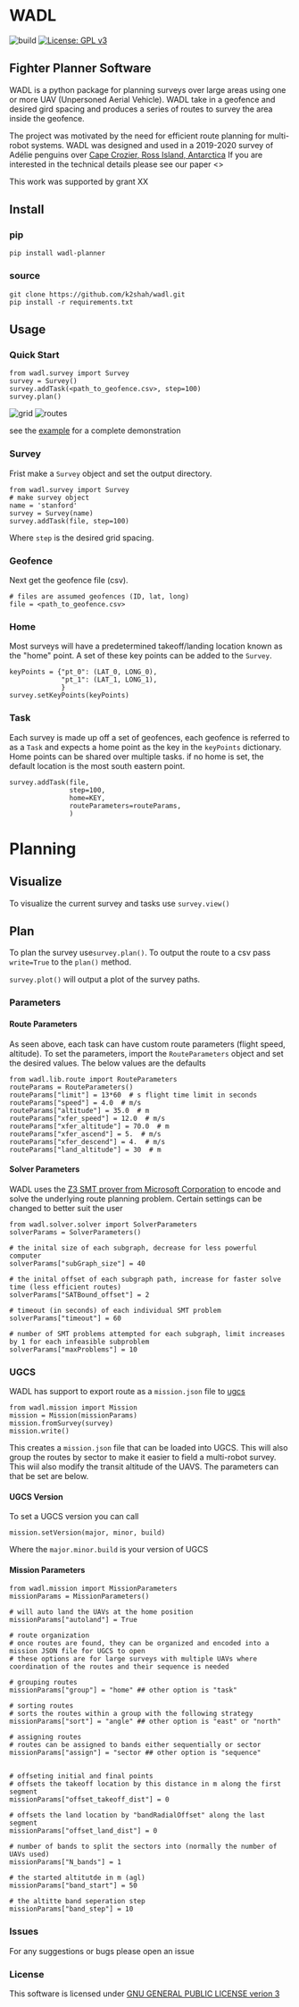# WADL
![build](https://github.com/k2shah/wadl/workflows/build/badge.svg)
[![License: GPL v3](https://img.shields.io/badge/License-GPLv3-blue.svg)](https://www.gnu.org/licenses/gpl-3.0)

## Fighter Planner Software

WADL is a python package for planning surveys over large areas using one or more UAV (Unpersoned Aerial Vehicle). WADL take in a geofence and desired gird spacing and produces a series of routes to survey the area inside the geofence. 

The project was motivated by the need for efficient route planning for multi-robot systems. WADL was designed and used in a 2019-2020 survey of 
Adélie penguins over [Cape Crozier, Ross Island, Antarctica](https://goo.gl/maps/wrMTuMq5kyNxZafx8) If you are interested in the technical details please see our paper <> 

This work was supported by grant XX

## Install
### pip
```
pip install wadl-planner
```
### source
```
git clone https://github.com/k2shah/wadl.git
pip install -r requirements.txt
```

## Usage
### Quick Start
```
from wadl.survey import Survey
survey = Survey()
survey.addTask(<path_to_geofence.csv>, step=100)
survey.plan()
```
![grid](example/stanford/grid.png "Coverage Grid") ![routes](example/stanford/routes.png "Planned Routes")

see the [example](example/stanford.py) for a complete demonstration 

### Survey
Frist make a `Survey` object and set the output directory.

```
from wadl.survey import Survey
# make survey object
name = 'stanford'
survey = Survey(name)
survey.addTask(file, step=100)
```
Where `step` is the desired grid spacing. 

### Geofence
Next get the geofence file (csv). 
```
# files are assumed geofences (ID, lat, long)
file = <path_to_geofence.csv>
```

### Home 
Most surveys will have a predetermined takeoff/landing location known as the "home" point. A set of these key points can be added to the `Survey`. 
```
keyPoints = {"pt_0": (LAT_0, LONG_0),
             "pt_1": (LAT_1, LONG_1),
             }
survey.setKeyPoints(keyPoints)
```
### Task
Each survey is made up off a set of geofences, each geofence is referred to as a `Task` and expects a home point as the key in the `keyPoints` dictionary. Home points can be shared over multiple tasks. if no home is set, the default location is the most south eastern point. 
```
survey.addTask(file,
               step=100,
               home=KEY,
               routeParameters=routeParams,
               )
```


# Planning 
## Visualize
To visualize the current survey and tasks use
`survey.view()`

## Plan
To plan the survey use`survey.plan()`. To output the route to a csv pass `write=True` to the `plan()` method.

`survey.plot()` will output a plot of the survey paths.  


### Parameters
#### Route Parameters
As seen above, each task can have custom route parameters (flight speed, altitude). To set the parameters, import the `RouteParameters` object and set the desired values. The below values are the defaults
```
from wadl.lib.route import RouteParameters
routeParams = RouteParameters()
routeParams["limit"] = 13*60  # s flight time limit in seconds
routeParams["speed"] = 4.0  # m/s
routeParams["altitude"] = 35.0  # m
routeParams["xfer_speed"] = 12.0  # m/s
routeParams["xfer_altitude"] = 70.0  # m
routeParams["xfer_ascend"] = 5.  # m/s
routeParams["xfer_descend"] = 4.  # m/s
routeParams["land_altitude"] = 30  # m
```
#### Solver Parameters
WADL uses the [Z3 SMT prover from Microsoft Corporation](https://en.wikipedia.org/wiki/Z3_Theorem_Prover) to encode and solve the underlying route planning problem. Certain settings can be changed to better suit the user
```
from wadl.solver.solver import SolverParameters
solverParams = SolverParameters()

# the inital size of each subgraph, decrease for less powerful computer 
solverParams["subGraph_size"] = 40

# the inital offset of each subgraph path, increase for faster solve time (less efficient routes)
solverParams["SATBound_offset"] = 2

# timeout (in seconds) of each individual SMT problem 
solverParams["timeout"] = 60

# number of SMT problems attempted for each subgraph, limit increases by 1 for each infeasible subproblem
solverParams["maxProblems"] = 10
 ```
 


### UGCS
WADL has support to export route as a `mission.json` file to [ugcs](https://www.ugcs.com/)
```
from wadl.mission import Mission
mission = Mission(missionParams)
mission.fromSurvey(survey)
mission.write()
```
This creates a `mission.json` file that can be loaded into UGCS. This will also group the routes by sector to make it easier to field a multi-robot survey. This wiil also modify the transit altitude of the UAVS. The parameters can that be set are below. 

#### UGCS Version 
To set a UGCS version you can call
```
mission.setVersion(major, minor, build)
```
Where the ``major.minor.build`` is your version of UGCS

#### Mission Parameters

```
from wadl.mission import MissionParameters
missionParams = MissionParameters()

# will auto land the UAVs at the home position 
missionParams["autoland"] = True

# route organization 
# once routes are found, they can be organized and encoded into a mission JSON file for UGCS to open
# these options are for large surveys with multiple UAVs where coordination of the routes and their sequence is needed 

# grouping routes
missionParams["group"] = "home" ## other option is "task"

# sorting routes
# sorts the routes within a group with the following strategy
missionParams["sort"] = "angle" ## other option is "east" or "north"

# assigning routes
# routes can be assigned to bands either sequentially or sector
missionParams["assign"] = "sector ## other option is "sequence"


# offseting initial and final points
# offsets the takeoff location by this distance in m along the first segment 
missionParams["offset_takeoff_dist"] = 0

# offsets the land location by "bandRadialOffset" along the last segment 
missionParams["offset_land_dist"] = 0

# number of bands to split the sectors into (normally the number of UAVs used)
missionParams["N_bands"] = 1

# the started altitutde in m (agl)
missionParams["band_start"] = 50

# the altitte band seperation step
missionParams["band_step"] = 10
```

### Issues
For any suggestions or bugs please open an issue

### License
This software is licensed under [GNU GENERAL PUBLIC LICENSE verion 3](https://www.gnu.org/licenses/gpl-3.0)

